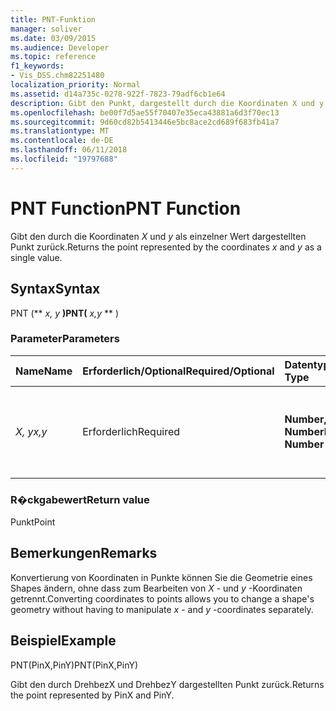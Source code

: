 ```yaml
---
title: PNT-Funktion
manager: soliver
ms.date: 03/09/2015
ms.audience: Developer
ms.topic: reference
f1_keywords:
- Vis_DSS.chm82251480
localization_priority: Normal
ms.assetid: d14a735c-0278-922f-7823-79adf6cb1e64
description: Gibt den Punkt, dargestellt durch die Koordinaten X und y als einen single-Wert.
ms.openlocfilehash: be00f7d5ae55f70407e35eca43881a6d3f70ec13
ms.sourcegitcommit: 9d60cd82b5413446e5bc8ace2cd689f683fb41a7
ms.translationtype: MT
ms.contentlocale: de-DE
ms.lasthandoff: 06/11/2018
ms.locfileid: "19797688"
---
```

# <a name="pnt-function"></a><span data-ttu-id="1c62c-103">PNT Function</span><span class="sxs-lookup"><span data-stu-id="1c62c-103">PNT Function</span></span>

<span data-ttu-id="1c62c-104">Gibt den durch die Koordinaten _X_ und _y_ als einzelner Wert dargestellten Punkt zurück.</span><span class="sxs-lookup"><span data-stu-id="1c62c-104">Returns the point represented by the coordinates  _x_ and  _y_ as a single value.</span></span> 
  
## <a name="syntax"></a><span data-ttu-id="1c62c-105">Syntax</span><span class="sxs-lookup"><span data-stu-id="1c62c-105">Syntax</span></span>

<span data-ttu-id="1c62c-106">PNT (** *x, y* **)</span><span class="sxs-lookup"><span data-stu-id="1c62c-106">PNT(** *x,y* ** )</span></span> 
  
### <a name="parameters"></a><span data-ttu-id="1c62c-107">Parameter</span><span class="sxs-lookup"><span data-stu-id="1c62c-107">Parameters</span></span>

|<span data-ttu-id="1c62c-108">**Name**</span><span class="sxs-lookup"><span data-stu-id="1c62c-108">**Name**</span></span>|<span data-ttu-id="1c62c-109">**Erforderlich/Optional**</span><span class="sxs-lookup"><span data-stu-id="1c62c-109">**Required/Optional**</span></span>|<span data-ttu-id="1c62c-110">**Datentyp**</span><span class="sxs-lookup"><span data-stu-id="1c62c-110">**Data Type**</span></span>|<span data-ttu-id="1c62c-111">**Beschreibung**</span><span class="sxs-lookup"><span data-stu-id="1c62c-111">**Description**</span></span>|
|:-----|:-----|:-----|:-----|
| <span data-ttu-id="1c62c-112">_X, y_</span><span class="sxs-lookup"><span data-stu-id="1c62c-112">_x,y_</span></span> <br/> |<span data-ttu-id="1c62c-113">Erforderlich</span><span class="sxs-lookup"><span data-stu-id="1c62c-113">Required</span></span>  <br/> |<span data-ttu-id="1c62c-114">**Number, Number**</span><span class="sxs-lookup"><span data-stu-id="1c62c-114">**Number, Number**</span></span> <br/> |<span data-ttu-id="1c62c-115">Die Koordinaten des Punkts im Koordinatensystem des aktuellen Shapes.</span><span class="sxs-lookup"><span data-stu-id="1c62c-115">The coordinates of the point in the coordinate system of the current shape.</span></span>  <br/> |
   
### <a name="return-value"></a><span data-ttu-id="1c62c-116">R�ckgabewert</span><span class="sxs-lookup"><span data-stu-id="1c62c-116">Return value</span></span>

<span data-ttu-id="1c62c-117">Punkt</span><span class="sxs-lookup"><span data-stu-id="1c62c-117">Point</span></span>
  
## <a name="remarks"></a><span data-ttu-id="1c62c-118">Bemerkungen</span><span class="sxs-lookup"><span data-stu-id="1c62c-118">Remarks</span></span>

<span data-ttu-id="1c62c-119">Konvertierung von Koordinaten in Punkte können Sie die Geometrie eines Shapes ändern, ohne dass zum Bearbeiten von *X* - und *y* -Koordinaten getrennt.</span><span class="sxs-lookup"><span data-stu-id="1c62c-119">Converting coordinates to points allows you to change a shape's geometry without having to manipulate  *x*  - and  *y*  -coordinates separately.</span></span> 
  
## <a name="example"></a><span data-ttu-id="1c62c-120">Beispiel</span><span class="sxs-lookup"><span data-stu-id="1c62c-120">Example</span></span>

<span data-ttu-id="1c62c-121">PNT(PinX,PinY)</span><span class="sxs-lookup"><span data-stu-id="1c62c-121">PNT(PinX,PinY)</span></span> 
  
<span data-ttu-id="1c62c-122">Gibt den durch DrehbezX und DrehbezY dargestellten Punkt zurück.</span><span class="sxs-lookup"><span data-stu-id="1c62c-122">Returns the point represented by PinX and PinY.</span></span> 
  


